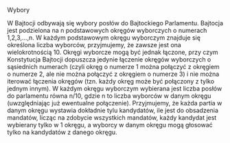 Wybory


W Bajtocji odbywają się wybory posłów do Bajtockiego Parlamentu. Bajtocja jest podzielona
na n podstawowych okręgów wyborczych o numerach 1,2,3,...,n. W każdym podstawowym
okręgu wyborczym znajduje się określona liczba wyborców, przyjmujemy, że zawsze jest
ona wielokrotnością 10. Okręgi wyborcze mogą być jednak łączone, przy czym Konstytucja
Bajtocji dopuszcza jedynie łączenie okręgów wyborczych o sąsiednich numerach (czyli
okręg o numerze 1 można połączyć z okręgiem o numerze 2, ale nie można połączyć z
okręgiem o numerze 3) i nie można iterować łączenia okręgów (tzn. każdy okręg może być
połączony z tylko jednym innym). W każdym okręgu wyborczym wybierana jest liczba
posłów do parlamentu równa n/10, gdzie n to liczba wyborców w danym okręgu
(uwzględniając już ewentualne połączenie). Przyjmujemy, że każda partia w danym okręgu
wystawia dokładnie tylu kandydatów, ile jest do obsadzenia mandatów, licząc na zdobycie
wszystkich mandatów, każdy kandydat jest wybierany tylko w 1 okręgu, a wyborcy w danym
okręgu mogą głosować tylko na kandydatów z danego okręgu.
